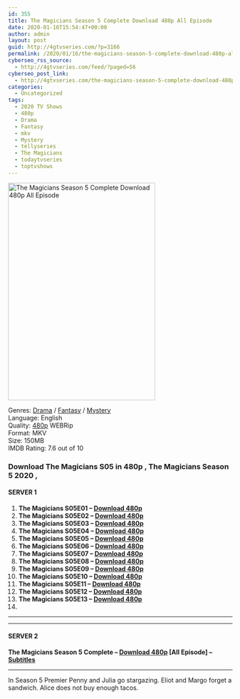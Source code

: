 ```yaml
---
id: 355
title: The Magicians Season 5 Complete Download 480p All Episode
date: 2020-01-16T15:54:47+00:00
author: admin
layout: post
guid: http://4gtvseries.com/?p=3166
permalink: /2020/01/16/the-magicians-season-5-complete-download-480p-all-episode-2/
cyberseo_rss_source:
  - http://4gtvseries.com/feed/?paged=56
cyberseo_post_link:
  - http://4gtvseries.com/the-magicians-season-5-complete-download-480p-all-episode/
categories:
  - Uncategorized
tags:
  - 2020 TV Shows
  - 480p
  - Drama
  - Fantasy
  - mkv
  - Mystery
  - tellyseries
  - The Magicians
  - todaytvseries
  - toptvshows
---
```

<img loading="lazy" class="aligncenter" src="https://3.bp.blogspot.com/-KoqWihkkRAc/XiB2eCdEOFI/AAAAAAAAA4M/ILfjG1xFMTIiEJZJt0G35FLlE95y_Xk_ACK4BGAYYCw/s1600/The%2BMagicians%2BSeason%2B5.jpg" alt="The Magicians Season 5 Complete Download 480p All Episode" width="330" height="488" />

Genres:&nbsp;<a href="http://4gtvseries.com/tag/drama/" data-wpel-link="internal">Drama</a> / <a href="http://4gtvseries.com/tag/fantasy/" data-wpel-link="internal">Fantasy</a> / <a href="http://4gtvseries.com/tag/mystery/" data-wpel-link="internal">Mystery</a>  
Language: English  
Quality:&nbsp;<a href="http://4gtvseries.com/tag/480p/" data-wpel-link="internal">480p</a> WEBRip  
Format: MKV  
Size: 150MB  
IMDB Rating: 7.6 out of 10

### **Download The Magicians S05 in 480p , The Magicians Season 5 2020 ,&nbsp;**

#### <span><strong>SERVER 1</strong></span>

  1. **The Magicians S05E01 – <a href="http://slink.dl480p.xyz/pzegH3n" data-wpel-link="external" target="_blank" rel="nofollow external noopener noreferrer" class="wpel-icon-left"><i class="wpel-icon fa fa-download" aria-hidden="true"></i>Download 480p</a>**
  2. **The Magicians S05E02 – <a href="http://slink.dl480p.xyz/rmra" data-wpel-link="external" target="_blank" rel="nofollow external noopener noreferrer" class="wpel-icon-left"><i class="wpel-icon fa fa-download" aria-hidden="true"></i>Download 480p</a>**
  3. **The Magicians S05E03 – <a href="http://slink.dl480p.xyz/6WnOX" data-wpel-link="external" target="_blank" rel="nofollow external noopener noreferrer" class="wpel-icon-left"><i class="wpel-icon fa fa-download" aria-hidden="true"></i>Download 480p</a>**
  4. **The Magicians S05E04 – <a href="http://slink.dl480p.xyz/nnJxJ" data-wpel-link="external" target="_blank" rel="nofollow external noopener noreferrer" class="wpel-icon-left"><i class="wpel-icon fa fa-download" aria-hidden="true"></i>Download 480p</a>**
  5. **The Magicians S05E05 – <a href="http://slink.dl480p.xyz/omq7V" data-wpel-link="external" target="_blank" rel="nofollow external noopener noreferrer" class="wpel-icon-left"><i class="wpel-icon fa fa-download" aria-hidden="true"></i>Download 480p</a>**
  6. **The Magicians S05E06 – <a href="http://slink.dl480p.xyz/ddG9Gm" data-wpel-link="external" target="_blank" rel="nofollow external noopener noreferrer" class="wpel-icon-left"><i class="wpel-icon fa fa-download" aria-hidden="true"></i>Download 480p</a>**
  7. **The Magicians S05E07 – <a href="http://slink.dl480p.xyz/KW6Dq" data-wpel-link="external" target="_blank" rel="nofollow external noopener noreferrer" class="wpel-icon-left"><i class="wpel-icon fa fa-download" aria-hidden="true"></i>Download 480p</a>**
  8. **The Magicians S05E08 – <a href="http://slink.dl480p.xyz/zk6U5PV" data-wpel-link="external" target="_blank" rel="nofollow external noopener noreferrer" class="wpel-icon-left"><i class="wpel-icon fa fa-download" aria-hidden="true"></i>Download 480p</a>**
  9. **The Magicians S05E09 – <a href="http://slink.dl480p.xyz/L7T7vxwA" data-wpel-link="external" target="_blank" rel="nofollow external noopener noreferrer" class="wpel-icon-left"><i class="wpel-icon fa fa-download" aria-hidden="true"></i>Download 480p</a>**
 10. **The Magicians S05E10 – <a href="http://slink.dl480p.xyz/44qhHKM" data-wpel-link="external" target="_blank" rel="nofollow external noopener noreferrer" class="wpel-icon-left"><i class="wpel-icon fa fa-download" aria-hidden="true"></i>Download 480p</a>**
 11. **The Magicians S05E11 – <a href="http://slink.dl480p.xyz/NRR0T" data-wpel-link="external" target="_blank" rel="nofollow external noopener noreferrer" class="wpel-icon-left"><i class="wpel-icon fa fa-download" aria-hidden="true"></i>Download 480p</a>**
 12. **The Magicians S05E12 – <a href="http://slink.dl480p.xyz/Bxnbge" data-wpel-link="external" target="_blank" rel="nofollow external noopener noreferrer" class="wpel-icon-left"><i class="wpel-icon fa fa-download" aria-hidden="true"></i>Download 480p</a>**
 13. **The Magicians S05E13 – <a href="http://slink.dl480p.xyz/WmGGlUFu" data-wpel-link="external" target="_blank" rel="nofollow external noopener noreferrer" class="wpel-icon-left"><i class="wpel-icon fa fa-download" aria-hidden="true"></i>Download 480p</a>**
 14. 

* * *

* * *

#### <span><strong>SERVER 2</strong></span>

**The Magicians Season 5 Complete – <a href="http://dl480p.xyz/3422/" data-wpel-link="external" target="_blank" rel="nofollow external noopener noreferrer" class="wpel-icon-left"><i class="wpel-icon fa fa-download" aria-hidden="true"></i>Download 480p</a> [All Episode] – <a href="https://subscene.com/subtitles/the-magicians-fifth-season" data-wpel-link="external" target="_blank" rel="nofollow external noopener noreferrer" class="wpel-icon-left"><i class="wpel-icon fa fa-download" aria-hidden="true"></i>Subtitles</a>**

* * *

In Season 5 Premier Penny and Julia go stargazing. Eliot and Margo forget a sandwich. Alice does not buy enough tacos.

<div align="center">
</div>